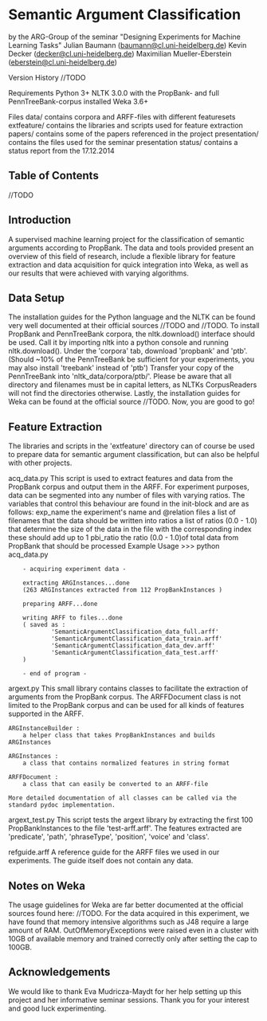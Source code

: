 Semantic Argument Classification
================================
by the ARG-Group of the seminar "Designing Experiments for Machine Learning Tasks"
Julian Baumann (baumann@cl.uni-heidelberg.de)
Kevin Decker (decker@cl.uni-heidelberg.de)
Maximilian Mueller-Eberstein (eberstein@cl.uni-heidelberg.de)

Version History
	//TODO

Requirements
	Python 3+
	NLTK 3.0.0
		with the PropBank- and full PennTreeBank-corpus installed
	Weka 3.6+

Files
	data/
		contains corpora and ARFF-files with different featuresets
	extfeature/
		contains the libraries and scripts used for feature extraction
	papers/
		contains some of the papers referenced in the project
	presentation/
		contains the files used for the seminar presentation
	status/
		contains a status report from the 17.12.2014

Table of Contents
-----------------
//TODO

Introduction
------------
A supervised machine learning project for the classification of semantic arguments according to PropBank.
The data and tools provided present an overview of this field of research,
include a flexible library for feature extraction and data acquisition for quick integration into Weka,
as well as our results that were achieved with varying algorithms.

Data Setup
----------
The installation guides for the Python language and the NLTK can be found very well documented at their official sources //TODO and //TODO.
To install PropBank and PennTreeBank corpora, the nltk.download() interface should be used.
Call it by importing nltk into a python console and running nltk.download().
Under the 'corpora' tab, download 'propbank' and 'ptb'.
(Should ~10% of the PennTreeBank be sufficient for your experiments, you may also install 'treebank' instead of 'ptb')
Transfer your copy of the PennTreeBank into 'nltk_data/corpora/ptb/'.
Please be aware that all directory and filenames must be in capital letters, as NLTKs CorpusReaders will not find the directories otherwise.
Lastly, the installation guides for Weka can be found at the official source //TODO.
Now, you are good to go!

Feature Extraction
------------------
The libraries and scripts in the 'extfeature' directory can of course be used to prepare data
for semantic argument classification, but can also be helpful with other projects.

acq_data.py
	This script is used to extract features and data from the PropBank corpus and output them in the ARFF.
	For experiment purposes, data can be segmented into any number of files with varying ratios.
	The variables that control this behaviour are found in the init-block and are as follows:
		exp_name
			the experiment's name and @relation
		files
			a list of filenames that the data should be written into
		ratios
			a list of ratios (0.0 - 1.0) that determine the size of the data in the file with the corresponding index
			these should add up to 1
		pbi_ratio
			the ratio (0.0 - 1.0)of total data from PropBank that should be processed
	Example Usage
		>>> python acq_data.py
		
		- acquiring experiment data -

		extracting ARGInstances...done
		(263 ARGInstances extracted from 112 PropBankInstances )

		preparing ARFF...done

		writing ARFF to files...done
		( saved as :
				'SemanticArgumentClassification_data_full.arff'
				'SemanticArgumentClassification_data_train.arff'
				'SemanticArgumentClassification_data_dev.arff'
				'SemanticArgumentClassification_data_test.arff'
		)

		- end of program -
		
argext.py
	This small library contains classes to facilitate the extraction of arguments from the PropBank corpus.
	The ARFFDocument class is not limited to the PropBank corpus and can be used for all kinds of features supported in the ARFF.
	
	ARGInstanceBuilder :
		a helper class that takes PropBankInstances and builds ARGInstances
	
	ARGInstances :
		a class that contains normalized features in string format

	ARFFDocument :
		a class that can easily be converted to an ARFF-file
	
	More detailed documentation of all classes can be called via the standard pydoc implementation.

argext_test.py
	This script tests the argext library by extracting the first 100 PropBankInstances to the file 'test-arff.arff'.
	The features extracted are 'predicate', 'path', 'phraseType', 'position', 'voice' and 'class'.

refguide.arff
	A reference guide for the ARFF files we used in our experiments.
	The guide itself does not contain any data.

Notes on Weka
-------------
The usage guidelines for Weka are far better documented at the official sources found here: //TODO.
For the data acquired in this experiment, we have found that memory intensive algorithms such as J48
require a large amount of RAM. OutOfMemoryExceptions were raised even in a cluster with 10GB of available
memory and trained correctly only after setting the cap to 100GB.

Acknowledgements
----------------
We would like to thank Eva Mudricza-Maydt for her help setting up this project and her informative seminar sessions.
Thank you for your interest and good luck experimenting.